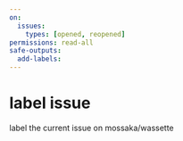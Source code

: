 ```yaml
---
on:
  issues:
    types: [opened, reopened]
permissions: read-all
safe-outputs:
  add-labels:
---
```


# label issue

label the current issue on mossaka/wassette

<!--
## TODO: Customize this workflow

The workflow has been generated based on your selections. Consider adding:

- [ ] More specific instructions for the AI
- [ ] Error handling requirements
- [ ] Output format specifications
- [ ] Integration with other workflows
- [ ] Testing and validation steps

## Configuration Summary

- **Trigger**: Issue opened or reopened
- **AI Engine**: copilot
- **Network Access**: defaults

## Next Steps

1. Review and customize the workflow content above
2. Remove TODO sections when ready
3. Run `gh aw compile` to generate the GitHub Actions workflow
4. Test the workflow with a manual trigger or appropriate event
-->
